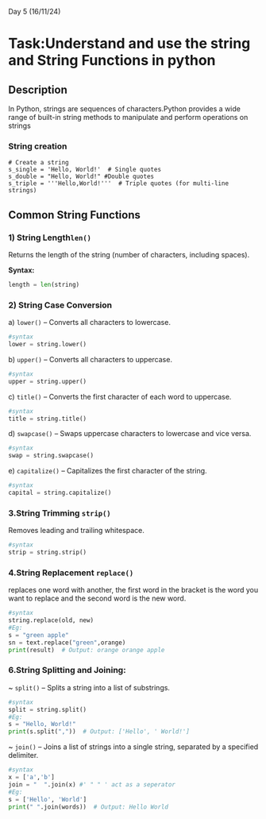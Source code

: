 Day 5 (16/11/24)

# Task:Understand and use the string and String Functions in python

## Description

In Python, strings are sequences of characters.Python provides a wide range of built-in string methods to manipulate and perform operations on strings


### String creation
```pythom
# Create a string
s_single = 'Hello, World!'  # Single quotes
s_double = "Hello, World!" #Double quotes
s_triple = '''Hello,World!'''  # Triple quotes (for multi-line strings)
```

## Common String Functions

### 1) String Length`len()`
Returns the length of the string (number of characters, including spaces).

**Syntax:**
```python
length = len(string)
```

### 2) String Case Conversion
a) `lower()` – Converts all characters to lowercase.
```python
#syntax
​​lower = string.lower()
```

b) `upper()` – Converts all characters to uppercase.
```python
#syntax
upper = string.upper()
```
c) `title()` – Converts the first character of each word to uppercase.
```python
#syntax
title = string.title()
```

d) `swapcase()` – Swaps uppercase characters to lowercase and vice versa.
```python
#syntax
swap = string.swapcase()
```

e) `capitalize()` – Capitalizes the first character of the string.
```python
#syntax
capital = string.capitalize()
```

### 3.String Trimming `strip()`
Removes leading and trailing whitespace.
```python
#syntax
strip = string.strip() 
```

### 4.String Replacement `replace()`
replaces one word with another, the first word in the bracket is the word you want to replace and the second word is the new word.
```python
#syntax
string.replace(old, new)
#Eg:
s = "green apple"
sn = text.replace("green",orange)
print(result)  # Output: orange orange apple

```

### 6.String Splitting and Joining:
~ `split()` – Splits a string into a list of substrings.
```python
#syntax
split = string.split()
#Eg:
s = "Hello, World!"
print(s.split(","))  # Output: ['Hello', ' World!']
```
~ `join()` – Joins a list of strings into a single string, separated by a specified delimiter.
```python
#syntax
x = ['a','b']
join = "  ".join(x) #' " " ' act as a seperator
#Eg:
s = ['Hello', 'World']
print(" ".join(words))  # Output: Hello World
```
